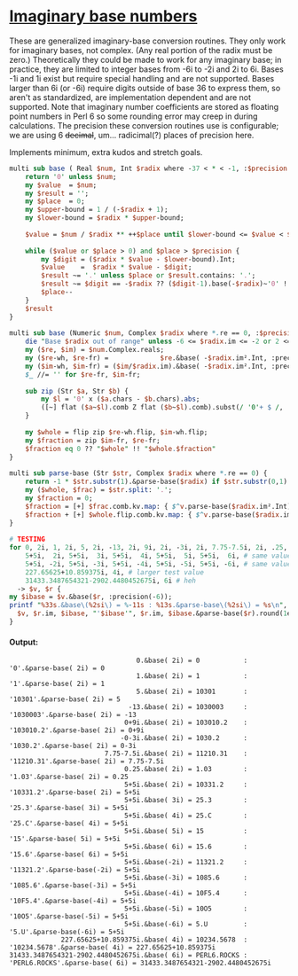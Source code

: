 [1]: https://rosettacode.org/wiki/Imaginary_base_numbers

# [Imaginary base numbers][1]

These are generalized imaginary-base conversion routines. They only work for imaginary bases, not complex. (Any real portion of the radix must be zero.) Theoretically they could be made to work for any imaginary base; in practice, they are limited to integer bases from -6i to -2i and 2i to 6i. Bases -1i and 1i exist but require special handling and are not supported. Bases larger than 6i (or -6i) require digits outside of base 36 to express them, so aren't as standardized, are implementation dependent and are not supported. Note that imaginary number coefficients are stored as floating point numbers in Perl 6 so some rounding error may creep in during calculations. The precision these conversion routines use is configurable; we are using 6 <strike>decimal</strike>, um... radicimal(?) places of precision here.



Implements minimum, extra kudos and stretch goals.

```perl
multi sub base ( Real $num, Int $radix where -37 < * < -1, :$precision = -15 ) {
    return '0' unless $num;
    my $value  = $num;
    my $result = '';
    my $place  = 0;
    my $upper-bound = 1 / (-$radix + 1);
    my $lower-bound = $radix * $upper-bound;
 
    $value = $num / $radix ** ++$place until $lower-bound <= $value < $upper-bound;
 
    while ($value or $place > 0) and $place > $precision {
        my $digit = ($radix * $value - $lower-bound).Int;
        $value    =  $radix * $value - $digit;
        $result ~= '.' unless $place or $result.contains: '.';
        $result ~= $digit == -$radix ?? ($digit-1).base(-$radix)~'0' !! $digit.base(-$radix);
        $place--
    }
    $result
}
 
multi sub base (Numeric $num, Complex $radix where *.re == 0, :$precision = -8 ) {
    die "Base $radix out of range" unless -6 <= $radix.im <= -2 or 2 <= $radix.im <= 6;
    my ($re, $im) = $num.Complex.reals;
    my ($re-wh, $re-fr) =             $re.&base( -$radix.im².Int, :precision($precision) ).split: '.';
    my ($im-wh, $im-fr) = ($im/$radix.im).&base( -$radix.im².Int, :precision($precision) ).split: '.';
    $_ //= '' for $re-fr, $im-fr;
 
    sub zip (Str $a, Str $b) {
        my $l = '0' x ($a.chars - $b.chars).abs;
        ([~] flat ($a~$l).comb Z flat ($b~$l).comb).subst(/ '0'+ $ /, '') || '0'
    }
 
    my $whole = flip zip $re-wh.flip, $im-wh.flip;
    my $fraction = zip $im-fr, $re-fr;
    $fraction eq 0 ?? "$whole" !! "$whole.$fraction"
}
 
multi sub parse-base (Str $str, Complex $radix where *.re == 0) {
    return -1 * $str.substr(1).&parse-base($radix) if $str.substr(0,1) eq '-';
    my ($whole, $frac) = $str.split: '.';
    my $fraction = 0;
    $fraction = [+] $frac.comb.kv.map: { $^v.parse-base($radix.im².Int) * $radix ** -($^k+1) } if $frac;
    $fraction + [+] $whole.flip.comb.kv.map: { $^v.parse-base($radix.im².Int) * $radix ** $^k }
}
 
# TESTING
for 0, 2i, 1, 2i, 5, 2i, -13, 2i, 9i, 2i, -3i, 2i, 7.75-7.5i, 2i, .25, 2i, # base 2i tests
    5+5i,  2i, 5+5i,  3i, 5+5i,  4i, 5+5i,  5i, 5+5i,  6i, # same value, positive imaginary bases
    5+5i, -2i, 5+5i, -3i, 5+5i, -4i, 5+5i, -5i, 5+5i, -6i, # same value, negative imaginary bases
    227.65625+10.859375i, 4i, # larger test value
    31433.3487654321-2902.4480452675i, 6i # heh
  -> $v, $r {
my $ibase = $v.&base($r, :precision(-6));
printf "%33s.&base\(%2si\) = %-11s : %13s.&parse-base\(%2si\) = %s\n",
  $v, $r.im, $ibase, "'$ibase'", $r.im, $ibase.&parse-base($r).round(1e-10).narrow;
}
```

#### Output:
```
                                0.&base( 2i) = 0           :           '0'.&parse-base( 2i) = 0
                                1.&base( 2i) = 1           :           '1'.&parse-base( 2i) = 1
                                5.&base( 2i) = 10301       :       '10301'.&parse-base( 2i) = 5
                              -13.&base( 2i) = 1030003     :     '1030003'.&parse-base( 2i) = -13
                             0+9i.&base( 2i) = 103010.2    :    '103010.2'.&parse-base( 2i) = 0+9i
                            -0-3i.&base( 2i) = 1030.2      :      '1030.2'.&parse-base( 2i) = 0-3i
                        7.75-7.5i.&base( 2i) = 11210.31    :    '11210.31'.&parse-base( 2i) = 7.75-7.5i
                             0.25.&base( 2i) = 1.03        :        '1.03'.&parse-base( 2i) = 0.25
                             5+5i.&base( 2i) = 10331.2     :     '10331.2'.&parse-base( 2i) = 5+5i
                             5+5i.&base( 3i) = 25.3        :        '25.3'.&parse-base( 3i) = 5+5i
                             5+5i.&base( 4i) = 25.C        :        '25.C'.&parse-base( 4i) = 5+5i
                             5+5i.&base( 5i) = 15          :          '15'.&parse-base( 5i) = 5+5i
                             5+5i.&base( 6i) = 15.6        :        '15.6'.&parse-base( 6i) = 5+5i
                             5+5i.&base(-2i) = 11321.2     :     '11321.2'.&parse-base(-2i) = 5+5i
                             5+5i.&base(-3i) = 1085.6      :      '1085.6'.&parse-base(-3i) = 5+5i
                             5+5i.&base(-4i) = 10F5.4      :      '10F5.4'.&parse-base(-4i) = 5+5i
                             5+5i.&base(-5i) = 10O5        :        '10O5'.&parse-base(-5i) = 5+5i
                             5+5i.&base(-6i) = 5.U         :         '5.U'.&parse-base(-6i) = 5+5i
             227.65625+10.859375i.&base( 4i) = 10234.5678  :  '10234.5678'.&parse-base( 4i) = 227.65625+10.859375i
31433.3487654321-2902.4480452675i.&base( 6i) = PERL6.ROCKS : 'PERL6.ROCKS'.&parse-base( 6i) = 31433.3487654321-2902.4480452675i
```
